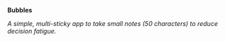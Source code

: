 **Bubbles**

_A simple, multi-sticky app to take small notes (50 characters) to reduce decision fatigue._

